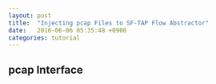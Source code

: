 ```yaml
---
layout: post
title:  "Injecting pcap Files to SF-TAP Flow Abstractor"
date:   2016-06-06 05:35:48 +0900
categories: tutorial
---
```


## pcap Interface